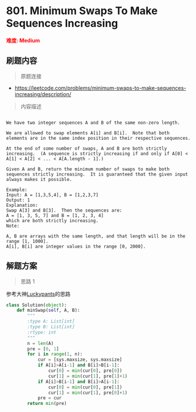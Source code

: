 # 801. Minimum Swaps To Make Sequences Increasing

**<font color=red>难度: Medium</font>**

## 刷题内容

> 原题连接

* https://leetcode.com/problems/minimum-swaps-to-make-sequences-increasing/description/

> 内容描述

```

We have two integer sequences A and B of the same non-zero length.

We are allowed to swap elements A[i] and B[i].  Note that both elements are in the same index position in their respective sequences.

At the end of some number of swaps, A and B are both strictly increasing.  (A sequence is strictly increasing if and only if A[0] < A[1] < A[2] < ... < A[A.length - 1].)

Given A and B, return the minimum number of swaps to make both sequences strictly increasing.  It is guaranteed that the given input always makes it possible.

Example:
Input: A = [1,3,5,4], B = [1,2,3,7]
Output: 1
Explanation: 
Swap A[3] and B[3].  Then the sequences are:
A = [1, 3, 5, 7] and B = [1, 2, 3, 4]
which are both strictly increasing.
Note:

A, B are arrays with the same length, and that length will be in the range [1, 1000].
A[i], B[i] are integer values in the range [0, 2000].
```

## 解题方案

> 思路 1


参考大神[Luckypants](https://leetcode.com/problems/minimum-swaps-to-make-sequences-increasing/discuss/119830/Python-14-line-O(1)-space-O(n)-time-DP-solution)的思路

```python
class Solution(object):
    def minSwap(self, A, B):
        """
        :type A: List[int]
        :type B: List[int]
        :rtype: int
        """
        n = len(A)
        pre = [0, 1]
        for i in range(1, n):
            cur = [sys.maxsize, sys.maxsize]
            if A[i]>A[i-1] and B[i]>B[i-1]:
                cur[0] = min(cur[0], pre[0])
                cur[1] = min(cur[1], pre[1]+1)
            if A[i]>B[i-1] and B[i]>A[i-1]:
                cur[0] = min(cur[0], pre[1])
                cur[1] = min(cur[1], pre[0]+1)
            pre = cur
        return min(pre)
```
